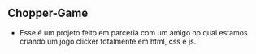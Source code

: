 ## Chopper-Game

- Esse é um projeto feito em parceria com um amigo no qual estamos criando um jogo clicker totalmente em html, css e js.

